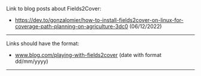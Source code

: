 Link to blog posts about Fields2Cover:

- https://dev.to/gonzalomier/how-to-install-fields2cover-on-linux-for-coverage-path-planning-on-agriculture-3dc0 (06/12/2022)




--------------------------------------------------------------------------
Links should have the format:
- www.blog.com/playing-with-fields2cover (date with format dd/mm/yyyy)
--------------------------------------------------------------------------
